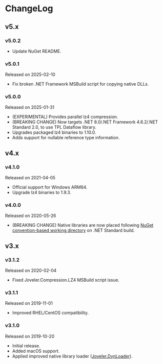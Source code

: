 # ChangeLog

## v5.x

### v5.0.2

- Update NuGet README.

### v5.0.1

Released on 2025-02-10

- Fix broken .NET Framework MSBuild script for copying native DLLs.

### v5.0.0

Released on 2025-01-31

- (EXPERIMENTAL) Provides parallel lz4 compression.
- (BREAKING CHANGE) Now targets .NET 8.0/.NET Framework 4.6.2/.NET Standard 2.0, to use TPL Dataflow library.
- Upgrades packaged lz4 binaries to 1.10.0.
- Adds support for nullable reference type information.

## v4.x

### v4.1.0

Released on 2021-04-05

- Official support for Windows ARM64.
- Upgrade lz4 binaries to 1.9.3.

### v4.0.0

Released on 2020-05-26

- (BREAKING CHANGE) Native libraries are now placed following [NuGet convention-based working directory](https://docs.microsoft.com/en-US/nuget/create-packages/creating-a-package#create-the-nuspec-file) on .NET Standard build.

## v3.x

### v3.1.2

Released on 2020-02-04

- Fixed Joveler.Compression.LZ4 MSBuild script issue.

### v3.1.1

Released on 2019-11-01

- Improved RHEL/CentOS compatibility.

### v3.1.0

Released on 2019-10-20

- Initial release.
- Added macOS support.
- Applied improved native library loader ([Joveler.DynLoader](https://github.com/ied206/Joveler.DynLoader)).

